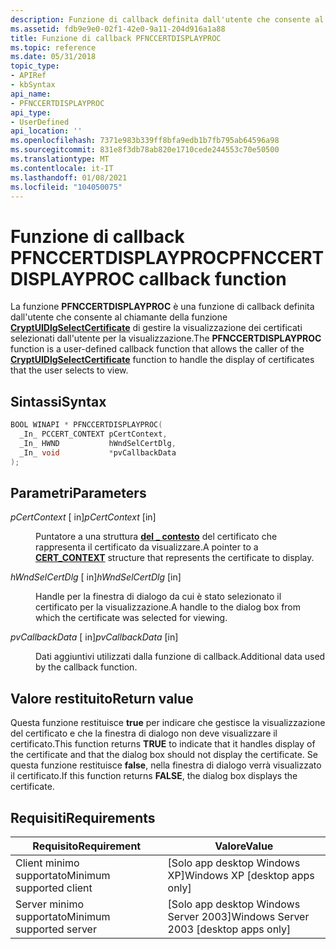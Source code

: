 ```yaml
---
description: Funzione di callback definita dall'utente che consente al chiamante della funzione CryptUIDlgSelectCertificate di gestire la visualizzazione dei certificati selezionati dall'utente per la visualizzazione.
ms.assetid: fdb9e9e0-02f1-42e0-9a11-204d916a1a88
title: Funzione di callback PFNCCERTDISPLAYPROC
ms.topic: reference
ms.date: 05/31/2018
topic_type:
- APIRef
- kbSyntax
api_name:
- PFNCCERTDISPLAYPROC
api_type:
- UserDefined
api_location: ''
ms.openlocfilehash: 7371e983b339ff8bfa9edb1b7fb795ab64596a98
ms.sourcegitcommit: 831e8f3db78ab820e1710cede244553c70e50500
ms.translationtype: MT
ms.contentlocale: it-IT
ms.lasthandoff: 01/08/2021
ms.locfileid: "104050075"
---
```

# <a name="pfnccertdisplayproc-callback-function"></a><span data-ttu-id="1337b-103">Funzione di callback PFNCCERTDISPLAYPROC</span><span class="sxs-lookup"><span data-stu-id="1337b-103">PFNCCERTDISPLAYPROC callback function</span></span>

<span data-ttu-id="1337b-104">La funzione **PFNCCERTDISPLAYPROC** è una funzione di callback definita dall'utente che consente al chiamante della funzione [**CryptUIDlgSelectCertificate**](cryptuidlgselectcertificate.md) di gestire la visualizzazione dei certificati selezionati dall'utente per la visualizzazione.</span><span class="sxs-lookup"><span data-stu-id="1337b-104">The **PFNCCERTDISPLAYPROC** function is a user-defined callback function that allows the caller of the [**CryptUIDlgSelectCertificate**](cryptuidlgselectcertificate.md) function to handle the display of certificates that the user selects to view.</span></span>

## <a name="syntax"></a><span data-ttu-id="1337b-105">Sintassi</span><span class="sxs-lookup"><span data-stu-id="1337b-105">Syntax</span></span>


```C++
BOOL WINAPI * PFNCCERTDISPLAYPROC(
  _In_ PCCERT_CONTEXT pCertContext,
  _In_ HWND           hWndSelCertDlg,
  _In_ void           *pvCallbackData
);
```



## <a name="parameters"></a><span data-ttu-id="1337b-106">Parametri</span><span class="sxs-lookup"><span data-stu-id="1337b-106">Parameters</span></span>

<dl> <dt>

<span data-ttu-id="1337b-107">*pCertContext* \[ in\]</span><span class="sxs-lookup"><span data-stu-id="1337b-107">*pCertContext* \[in\]</span></span>
</dt> <dd>

<span data-ttu-id="1337b-108">Puntatore a una struttura [**del \_ contesto**](/windows/desktop/api/Wincrypt/ns-wincrypt-cert_context) del certificato che rappresenta il certificato da visualizzare.</span><span class="sxs-lookup"><span data-stu-id="1337b-108">A pointer to a [**CERT\_CONTEXT**](/windows/desktop/api/Wincrypt/ns-wincrypt-cert_context) structure that represents the certificate to display.</span></span>

</dd> <dt>

<span data-ttu-id="1337b-109">*hWndSelCertDlg* \[ in\]</span><span class="sxs-lookup"><span data-stu-id="1337b-109">*hWndSelCertDlg* \[in\]</span></span>
</dt> <dd>

<span data-ttu-id="1337b-110">Handle per la finestra di dialogo da cui è stato selezionato il certificato per la visualizzazione.</span><span class="sxs-lookup"><span data-stu-id="1337b-110">A handle to the dialog box from which the certificate was selected for viewing.</span></span>

</dd> <dt>

<span data-ttu-id="1337b-111">*pvCallbackData* \[ in\]</span><span class="sxs-lookup"><span data-stu-id="1337b-111">*pvCallbackData* \[in\]</span></span>
</dt> <dd>

<span data-ttu-id="1337b-112">Dati aggiuntivi utilizzati dalla funzione di callback.</span><span class="sxs-lookup"><span data-stu-id="1337b-112">Additional data used by the callback function.</span></span>

</dd> </dl>

## <a name="return-value"></a><span data-ttu-id="1337b-113">Valore restituito</span><span class="sxs-lookup"><span data-stu-id="1337b-113">Return value</span></span>

<span data-ttu-id="1337b-114">Questa funzione restituisce **true** per indicare che gestisce la visualizzazione del certificato e che la finestra di dialogo non deve visualizzare il certificato.</span><span class="sxs-lookup"><span data-stu-id="1337b-114">This function returns **TRUE** to indicate that it handles display of the certificate and that the dialog box should not display the certificate.</span></span> <span data-ttu-id="1337b-115">Se questa funzione restituisce **false**, nella finestra di dialogo verrà visualizzato il certificato.</span><span class="sxs-lookup"><span data-stu-id="1337b-115">If this function returns **FALSE**, the dialog box displays the certificate.</span></span>

## <a name="requirements"></a><span data-ttu-id="1337b-116">Requisiti</span><span class="sxs-lookup"><span data-stu-id="1337b-116">Requirements</span></span>



| <span data-ttu-id="1337b-117">Requisito</span><span class="sxs-lookup"><span data-stu-id="1337b-117">Requirement</span></span> | <span data-ttu-id="1337b-118">Valore</span><span class="sxs-lookup"><span data-stu-id="1337b-118">Value</span></span> |
|-------------------------------------|------------------------------------------------------|
| <span data-ttu-id="1337b-119">Client minimo supportato</span><span class="sxs-lookup"><span data-stu-id="1337b-119">Minimum supported client</span></span><br/> | <span data-ttu-id="1337b-120">\[Solo app desktop Windows XP\]</span><span class="sxs-lookup"><span data-stu-id="1337b-120">Windows XP \[desktop apps only\]</span></span><br/>          |
| <span data-ttu-id="1337b-121">Server minimo supportato</span><span class="sxs-lookup"><span data-stu-id="1337b-121">Minimum supported server</span></span><br/> | <span data-ttu-id="1337b-122">\[Solo app desktop Windows Server 2003\]</span><span class="sxs-lookup"><span data-stu-id="1337b-122">Windows Server 2003 \[desktop apps only\]</span></span><br/> |



 

 




